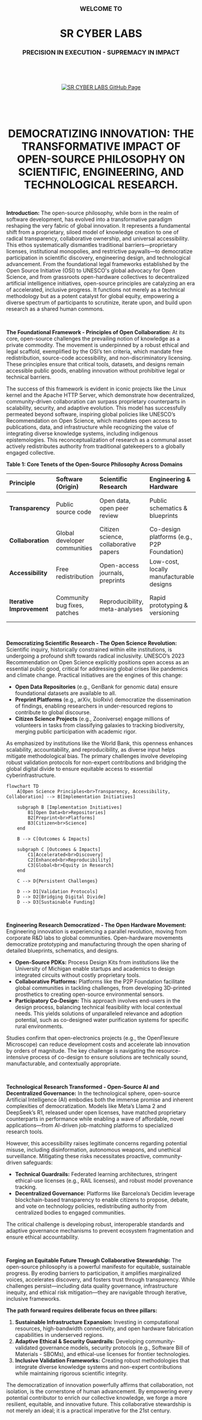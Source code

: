 <br><br><br><br><br><br>

<h3 align="center">WELCOME TO</h3>
<h1 align="center">SR CYBER LABS</h1>
<h3 align="center">PRECISION IN EXECUTION - SUPREMACY IN IMPACT</h3>

<br><br>

<p align="center">
    <a href="https://github.com/srcyberlabs">
        <img src="https://img.shields.io/badge/Visit%20SR%20CYBER%20LABS%20on%20GitHub-28a745?style=for-the-badge&labelColor=000000&logo=github&logoColor=white" 
             alt="SR CYBER LABS GitHub Page" style="margin: 10px;">
    </a>
</p>


<br><br>
 

<h1 align="center">DEMOCRATIZING INNOVATION: THE TRANSFORMATIVE IMPACT OF OPEN-SOURCE PHILOSOPHY ON SCIENTIFIC, ENGINEERING, AND TECHNOLOGICAL RESEARCH.</h1>

<br>

**Introduction:** The open-source philosophy, while born in the realm of software development, has evolved into a transformative paradigm reshaping the very fabric of global innovation. It represents a fundamental shift from a proprietary, siloed model of knowledge creation to one of radical transparency, collaborative ownership, and universal accessibility. This ethos systematically dismantles traditional barriers—proprietary licenses, institutional monopolies, and restrictive paywalls—to democratize participation in scientific discovery, engineering design, and technological advancement. From the foundational legal frameworks established by the Open Source Initiative (OSI) to UNESCO's global advocacy for Open Science, and from grassroots open-hardware collectives to decentralized artificial intelligence initiatives, open-source principles are catalyzing an era of accelerated, inclusive progress. It functions not merely as a technical methodology but as a potent catalyst for global equity, empowering a diverse spectrum of participants to scrutinize, iterate upon, and build upon research as a shared human commons.

<br>

**The Foundational Framework - Principles of Open Collaboration:** At its core, open-source challenges the prevailing notion of knowledge as a private commodity. The movement is underpinned by a robust ethical and legal scaffold, exemplified by the OSI’s ten criteria, which mandate free redistribution, source-code accessibility, and non-discriminatory licensing. These principles ensure that critical tools, datasets, and designs remain accessible public goods, enabling innovation without prohibitive legal or technical barriers.

The success of this framework is evident in iconic projects like the Linux kernel and the Apache HTTP Server, which demonstrate how decentralized, community-driven collaboration can surpass proprietary counterparts in scalability, security, and adaptive evolution. This model has successfully permeated beyond software, inspiring global policies like UNESCO’s Recommendation on Open Science, which mandates open access to publications, data, and infrastructure while recognizing the value of integrating diverse knowledge systems, including indigenous epistemologies. This reconceptualization of research as a communal asset actively redistributes authority from traditional gatekeepers to a globally engaged collective.

**Table 1: Core Tenets of the Open-Source Philosophy Across Domains**

| **Principle** | **Software (Origin)** | **Scientific Research** | **Engineering & Hardware** | **AI & Technology** |
| :--- | :--- | :--- | :--- | :--- |
| **Transparency** | Public source code | Open data, open peer review | Public schematics & blueprints | Open-model weights & training data |
| **Collaboration** | Global developer communities | Citizen science, collaborative papers | Co-design platforms (e.g., P2P Foundation) | Open-source AI communities |
| **Accessibility** | Free redistribution | Open-access journals, preprints | Low-cost, locally manufacturable designs | Publicly available AI models & tools |
| **Iterative Improvement** | Community bug fixes, patches | Reproducibility, meta-analyses | Rapid prototyping & versioning | Community fine-tuning & optimization |

<br>

**Democratizing Scientific Research - The Open Science Revolution:** Scientific inquiry, historically constrained within elite institutions, is undergoing a profound shift towards radical inclusivity. UNESCO’s 2023 Recommendation on Open Science explicitly positions open access as an essential public good, critical for addressing global crises like pandemics and climate change. Practical initiatives are the engines of this change:

*   **Open Data Repositories** (e.g., GenBank for genomic data) ensure foundational datasets are available to all.
*   **Preprint Platforms** (e.g., arXiv, bioRxiv) democratize the dissemination of findings, enabling researchers in under-resourced regions to contribute to global discourse.
*   **Citizen Science Projects** (e.g., Zooniverse) engage millions of volunteers in tasks from classifying galaxies to tracking biodiversity, merging public participation with academic rigor.

As emphasized by institutions like the World Bank, this openness enhances scalability, accountability, and reproducibility, as diverse input helps mitigate methodological bias. The primary challenges involve developing robust validation protocols for non-expert contributions and bridging the global digital divide to ensure equitable access to essential cyberinfrastructure.

```mermaid
flowchart TD
    A[Open Science Principles<br>Transparency, Accessibility, Collaboration] --> B[Implementation Initiatives]
    
    subgraph B [Implementation Initiatives]
        B1[Open Data<br>Repositories]
        B2[Preprint<br>Platforms]
        B3[Citizen<br>Science]
    end

    B --> C[Outcomes & Impacts]
    
    subgraph C [Outcomes & Impacts]
        C1[Accelerated<br>Discovery]
        C2[Enhanced<br>Reproducibility]
        C3[Global<br>Equity in Research]
    end

    C --> D{Persistent Challenges}
    
    D --> D1[Validation Protocols]
    D --> D2[Bridging Digital Divide]
    D --> D3[Sustainable Funding]
```

<br>

**Engineering Research Democratized - The Open Hardware Movement:** Engineering innovation is experiencing a parallel revolution, moving from corporate R&D labs to global communities. Open-hardware movements democratize prototyping and manufacturing through the open sharing of detailed blueprints, schematics, and designs.

*   **Open-Source PDKs:** Process Design Kits from institutions like the University of Michigan enable startups and academics to design integrated circuits without costly proprietary tools.
*   **Collaborative Platforms:** Platforms like the P2P Foundation facilitate global communities in tackling challenges, from developing 3D-printed prosthetics to creating open-source environmental sensors.
*   **Participatory Co-Design:** This approach involves end-users in the design process, balancing technical feasibility with local contextual needs. This yields solutions of unparalleled relevance and adoption potential, such as co-designed water purification systems for specific rural environments.

Studies confirm that open-electronics projects (e.g., the OpenFlexure Microscope) can reduce development costs and accelerate lab innovation by orders of magnitude. The key challenge is navigating the resource-intensive process of co-design to ensure solutions are technically sound, manufacturable, and contextually appropriate.

<br>

**Technological Research Transformed - Open-Source AI and Decentralized Governance:** In the technological sphere, open-source Artificial Intelligence (AI) embodies both the immense promise and inherent complexities of democratization. Models like Meta’s Llama 2 and DeepSeek’s R1, released under open licenses, have matched proprietary counterparts in performance while enabling a wave of affordable, novel applications—from AI-driven job-matching platforms to specialized research tools.

However, this accessibility raises legitimate concerns regarding potential misuse, including disinformation, autonomous weapons, and unethical surveillance. Mitigating these risks necessitates proactive, community-driven safeguards:
*   **Technical Guardrails:** Federated learning architectures, stringent ethical-use licenses (e.g., RAIL licenses), and robust model provenance tracking.
*   **Decentralized Governance:** Platforms like Barcelona’s Decidim leverage blockchain-based transparency to enable citizens to propose, debate, and vote on technology policies, redistributing authority from centralized bodies to engaged communities.

The critical challenge is developing robust, interoperable standards and adaptive governance mechanisms to prevent ecosystem fragmentation and ensure ethical accountability.

<br>

**Forging an Equitable Future Through Collaborative Stewardship:** The open-source philosophy is a powerful manifesto for equitable, sustainable progress. By eroding barriers to participation, it amplifies marginalized voices, accelerates discovery, and fosters trust through transparency. While challenges persist—including data quality governance, infrastructure inequity, and ethical risk mitigation—they are navigable through iterative, inclusive frameworks.

**The path forward requires deliberate focus on three pillars:**

1.  **Sustainable Infrastructure Expansion:** Investing in computational resources, high-bandwidth connectivity, and open hardware fabrication capabilities in underserved regions.
2.  **Adaptive Ethical & Security Guardrails:** Developing community-validated governance models, security protocols (e.g., Software Bill of Materials - SBOMs), and ethical-use licenses for frontier technologies.
3.  **Inclusive Validation Frameworks:** Creating robust methodologies that integrate diverse knowledge systems and non-expert contributions while maintaining rigorous scientific integrity.

The democratization of innovation powerfully affirms that collaboration, not isolation, is the cornerstone of human advancement. By empowering every potential contributor to enrich our collective knowledge, we forge a more resilient, equitable, and innovative future. This collaborative stewardship is not merely an ideal; it is a practical imperative for the 21st century.

<br><br>

<h2 align="center">STAY TUNED FOR THE LATEST UPDATES!</h2>

<br><br>


<p align="center">
    <a href="https://github.com/srcyberlabs">
        <img src="https://img.shields.io/badge/Visit%20SR%20CYBER%20LABS%20on%20GitHub-28a745?style=for-the-badge&labelColor=000000&logo=github&logoColor=white" 
             alt="SR CYBER LABS GitHub Page" style="margin: 10px;">
    </a>
</p>
